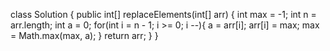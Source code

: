 class Solution {
    public int[] replaceElements(int[] arr) {
        int max = -1;
        int n = arr.length;
        int a = 0;
        for(int i = n - 1; i >= 0; i --){
            a = arr[i];
            arr[i] = max;
            max = Math.max(max, a);
        }
        return arr;
    }
}